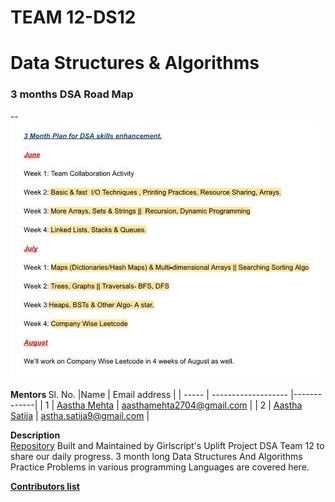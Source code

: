 # TEAM 12-DS12

<H1  align="left" >Data Structures &amp; Algorithms</H1>

### 3 months DSA Road Map
--
![3 months DSA Road Map](https://github.com/AasthaGithub/data-structures/blob/Team-DS12/DSA%20Plan%20S.JPG)

<b> Mentors </b>
Sl. No. |Name                 |  Email address       | 
| ----- | ------------------- |-------------| 
| 1 | [Aastha Mehta](https://github.com/AasthaGithub/)    | aasthamehta2704@gmail.com |
| 2 | [Aastha Satija](https://github.com/AasthaSatija/) | astha.satija9@gmail.com |


<b> Description </b>
<br>
[Repository](https://github.com/AasthaGithub/DSA_Team12_Uplift_Project) Built and Maintained by Girlscript's Uplift Project DSA Team 12 to share our daily progress. 
3 month long Data Structures And Algorithms Practice Problems in various programming Languages are covered here.

<b> [Contributors list](https://github.com/AasthaGithub/data-structures/blob/Team-DS12/Team%20DS12%20Details.csv) </b><br>

